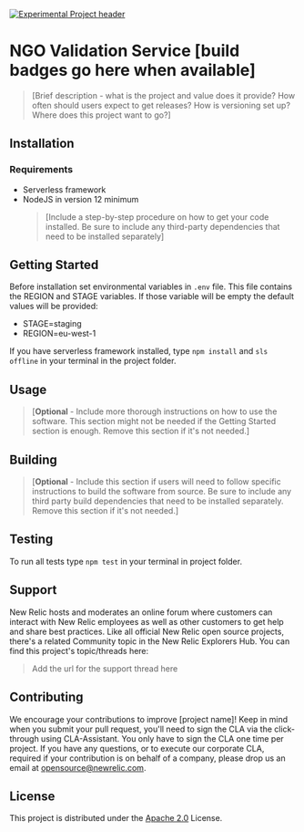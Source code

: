 [![Experimental Project header](https://github.com/newrelic/opensource-website/raw/master/src/images/categories/Experimental.png)](https://opensource.newrelic.com/oss-category/#experimental)

# NGO Validation Service [build badges go here when available]

> [Brief description - what is the project and value does it provide? How often should users expect to get releases? How is versioning set up? Where does this project want to go?]

## Installation

### Requirements

- Serverless framework
- NodeJS in version 12 minimum
  > [Include a step-by-step procedure on how to get your code installed. Be sure to include any third-party dependencies that need to be installed separately]

## Getting Started

Before installation set environmental variables in `.env` file. This file contains the REGION and STAGE variables. If those variable will be empty the default values will be provided:

- STAGE=staging
- REGION=eu-west-1

If you have serverless framework installed, type `npm install` and `sls offline` in your terminal in the project folder.

## Usage

> [**Optional** - Include more thorough instructions on how to use the software. This section might not be needed if the Getting Started section is enough. Remove this section if it's not needed.]

## Building

> [**Optional** - Include this section if users will need to follow specific instructions to build the software from source. Be sure to include any third party build dependencies that need to be installed separately. Remove this section if it's not needed.]

## Testing

To run all tests type `npm test` in your terminal in project folder.

## Support

New Relic hosts and moderates an online forum where customers can interact with New Relic employees as well as other customers to get help and share best practices. Like all official New Relic open source projects, there's a related Community topic in the New Relic Explorers Hub. You can find this project's topic/threads here:

> Add the url for the support thread here

## Contributing

We encourage your contributions to improve [project name]! Keep in mind when you submit your pull request, you'll need to sign the CLA via the click-through using CLA-Assistant. You only have to sign the CLA one time per project.
If you have any questions, or to execute our corporate CLA, required if your contribution is on behalf of a company, please drop us an email at opensource@newrelic.com.

## License

This project is distributed under the [Apache 2.0](http://apache.org/licenses/LICENSE-2.0.txt) License.
